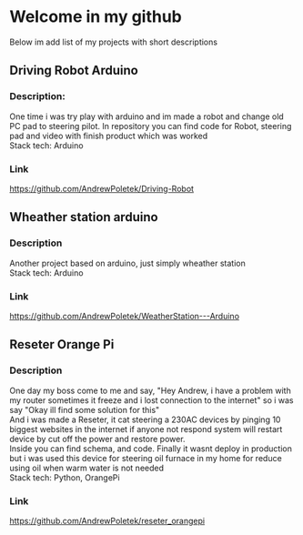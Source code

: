 # Welcome in my github

Below im add list of my projects with short descriptions

## Driving Robot Arduino  
### Description: 
One time i was try play with arduino and im made a robot and change old PC pad to steering pilot. In repository you can find code for Robot, steering pad and video with finish product which was worked  
Stack tech: Arduino
### Link
https://github.com/AndrewPoletek/Driving-Robot

## Wheather station arduino
### Description
Another project based on arduino, just simply wheather station  
Stack tech: Arduino
### Link
https://github.com/AndrewPoletek/WeatherStation---Arduino

## Reseter Orange Pi
### Description
One day my boss come to me and say, "Hey Andrew, i have a problem with my router sometimes it freeze and i lost connection to the internet" so i was say "Okay ill find some solution for this"  
And i was made a Reseter, it cat steering a 230AC devices by pinging 10 biggest websites in the internet if anyone not respond system will restart device by cut off the power and restore power.  
Inside you can find schema, and code.
Finally it wasnt deploy in production but i was used this device for steering oil furnace in my home for reduce using oil when warm water is not needed  
Stack tech: Python, OrangePi
### Link
https://github.com/AndrewPoletek/reseter_orangepi
